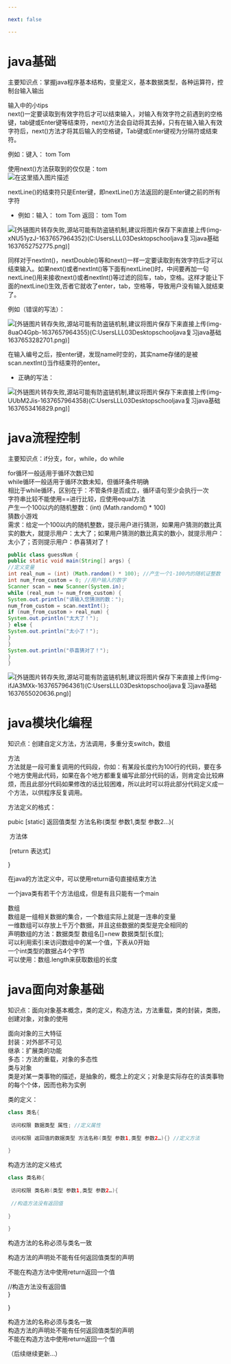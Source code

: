 ```yaml
---

next: false

---
```




<BlogInfo id="410" title="java知识点（复习）" author="白日梦想猿" pv=0 read_times=0 pre_cost_time="571" category="java" tag_list="['java基础']" create_time="2021.11.23 17:08:29.996735" update_time="2021.11.23 17:08:29" />

# java基础

主要知识点：掌握java程序基本结构，变量定义，基本数据类型，各种运算符，控制台输入输出  
  
输入中的小tips  
next()一定要读取到有效字符后才可以结束输入，对输入有效字符之前遇到的空格键，tab键或Enter键等结束符，next()方法会自动将其去掉，只有在输入输入有效字符后，next()方法才将其后输入的空格键，Tab键或Enter键视为分隔符或结束符。  
  
例如：键入： tom Tom  
  
使用next()方法获取到的仅仅是：tom  
![在这里插入图片描述](https://img-blog.csdnimg.cn/87b9bb3363234fd685ee2f7c40fe3a79.png?x-oss-process=image/watermark,type_ZHJvaWRzYW5zZmFsbGJhY2s,shadow_50,text_Q1NETiBAbGl0dGxl5Lqu772e,size_20,color_FFFFFF,t_70,g_se,x_16)  
  
nextLine()的结束符只是Enter键，即nextLine()方法返回的是Enter键之前的所有字符  
  

  * 例如：输入： tom Tom 返回： tom Tom

![\[外链图片转存失败,源站可能有防盗链机制,建议将图片保存下来直接上传\(img-xNU51yzJ-1637657964352\)\(C:UsersLLL03Desktopschooljava复习java基础1637652752775.png\)\]](https://img-blog.csdnimg.cn/13e011adc70a4181a9d2e1fe2e262104.png?x-oss-process=image/watermark,type_ZHJvaWRzYW5zZmFsbGJhY2s,shadow_50,text_Q1NETiBAbGl0dGxl5Lqu772e,size_20,color_FFFFFF,t_70,g_se,x_16)


  
  
同样对于nextInt()，nextDouble()等和next()一样一定要读取到有效字符后才可以结束输入。如果next()或者nextInt()等下面有nextLine()时，中间要再加一句nextLine()用来接收next()或者nextInt()等过滤的回车，tab，空格。这样才能让下面的nextLine()生效,否者它就收了enter，tab，空格等，导致用户没有输入就结束了。  
  

例如（错误的写法）：

![\[外链图片转存失败,源站可能有防盗链机制,建议将图片保存下来直接上传\(img-8uaO4Gpb-1637657964355\)\(C:UsersLLL03Desktopschooljava复习java基础1637653282701.png\)\]](https://img-blog.csdnimg.cn/90838ee87afe4c49a2896beabc58d76c.png?x-oss-process=image/watermark,type_ZHJvaWRzYW5zZmFsbGJhY2s,shadow_50,text_Q1NETiBAbGl0dGxl5Lqu772e,size_20,color_FFFFFF,t_70,g_se,x_16)

  
  
在输入编号之后，按enter键，发现name时空的，其实name存储的是被scan.nextInt()当作结束符的enter。  
  

  * 正确的写法：

![\[外链图片转存失败,源站可能有防盗链机制,建议将图片保存下来直接上传\(img-
UUbM2Jis-1637657964358\)\(C:UsersLLL03Desktopschooljava复习java基础1637653416829.png\)\]](https://img-blog.csdnimg.cn/a4bb226efb264032b4446cda8b7abb6e.png?x-oss-process=image/watermark,type_ZHJvaWRzYW5zZmFsbGJhY2s,shadow_50,text_Q1NETiBAbGl0dGxl5Lqu772e,size_20,color_FFFFFF,t_70,g_se,x_16)


# java流程控制 **​**

主要知识点：if分支，for，while，do while  
  
for循环一般适用于循环次数已知  
while循环一般适用于循环次数未知，但循环条件明确  
相比于while循环，区别在于：不管条件是否成立，循环语句至少会执行一次  
字符串比较不能使用==进行比较，应使用equal方法  
产生一个100以内的随机整数：(int) (Math.random() * 100)  
猜数小游戏  
需求：给定一个100以内的随机整数，提示用户进行猜测，如果用户猜测的数比真实的数大，就提示用户：太大了；如果用户猜测的数比真实的数小，就提示用户：太小了；否则提示用户：恭喜猜对了！  
  
```java
public class guessNum {  
public static void main(String[] args) {  
//定义变量  
int real_num = (int) (Math.random() * 100); //产生一个1-100内的随机证整数  
int num_from_custom = 0; //用户输入的数字  
Scanner scan = new Scanner(System.in);  
while (real_num != num_from_custom) {  
System.out.println("请输入您猜测的数：");  
num_from_custom = scan.nextInt();  
if (num_from_custom > real_num) {  
System.out.println("太大了！");  
} else {  
System.out.println("太小了！");  
}  
}  
System.out.println("恭喜猜对了！");  
}  
} 
``` 

![\[外链图片转存失败,源站可能有防盗链机制,建议将图片保存下来直接上传\(img-ifJA3MXk-1637657964361\)\(C:UsersLLL03Desktopschooljava复习java基础1637655020636.png\)\]](https://img-blog.csdnimg.cn/f0be60fc20a14491aa0cef38b2dc3efe.png?x-oss-process=image/watermark,type_ZHJvaWRzYW5zZmFsbGJhY2s,shadow_50,text_Q1NETiBAbGl0dGxl5Lqu772e,size_20,color_FFFFFF,t_70,g_se,x_16)

# java模块化编程

知识点：创建自定义方法，方法调用，多重分支switch，数组  
  
方法  
方法就是一段可重复调用的代码段，你如：有某段长度约为100行的代码，要在多个地方使用此代码，如果在各个地方都重复编写此部分代码的话，则肯定会比较麻烦，而且此部分代码如果修改的话比较困难，所以此时可以将此部分代码定义成一个方法，以供程序反复调用。  
  
方法定义的格式：  
  
pubic [static] 返回值类型 方法名称(类型 参数1,类型 参数2…){  
  
​ 方法体  
  
​ [return 表达式]  
  
}  
  
在java的方法定义中，可以使用return语句直接结束方法  
  
一个java类有若干个方法组成，但是有且只能有一个main  
  
数组  
数组是一组相关数据的集合，一个数组实际上就是一连串的变量  
一维数组可以存放上千万个数据，并且这些数据的类型是完全相同的  
声明数组的方法：数据类型 数组名[]=new 数据类型[长度];  
可以利用索引来访问数组中的某一个值，下表从0开始  
一个int类型的数据占4个字节  
可以使用：数组.length来获取数组的长度  

# java面向对象基础​​

知识点：面向对象基本概念，类的定义，构造方法，方法重载，类的封装，类图，创建对象，对象的使用  
  
面向对象的三大特征  
封装：对外部不可见  
继承：扩展类的功能  
多态：方法的重载，对象的多态性  
类与对象  
类是对某一类事物的描述，是抽象的，概念上的定义；对象是实际存在的该类事物的每个个体，因而也称为实例  
  
类的定义：  
  
```java
class 类名{  
  
​ 访问权限 数据类型 属性; //定义属性  
  
​ 访问权限 返回值的数据类型 方法名称(类型 参数1,类型 参数2…){} //定义方法  
  
}
```  
  
构造方法的定义格式  
  
```java
class 类名称{  
  
​ 访问权限 类名称(类型 参数1,类型 参数2…){  
  
​ //构造方法没有返回值  
  
}  
  
}  
```
  
构造方法的名称必须与类名一致  
  
构造方法的声明处不能有任何返回值类型的声明  
  
不能在构造方法中使用return返回一个值  
  
//构造方法没有返回值  
}  
  
}  
  
构造方法的名称必须与类名一致  
构造方法的声明处不能有任何返回值类型的声明  
不能在构造方法中使用return返回一个值  

  

（后续继续更新...）

  

  

  





<ActionBox />
